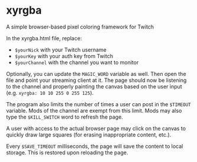 # xyrgba
A simple browser-based pixel coloring framework for Twitch

In the xyrgba.html file, replace:
* `$yourNick` with your Twitch username
* `$yourKey` with your auth key from Twitch
* `$yourChannel` with the channel you want to monitor
    
Optionally, you can update the `MAGIC_WORD` variable as well.  Then open the file and point your streaming client at it.  The page should now be listening to the channel and properly painting the canvas based on the user input (e.g. `xyrgba: 10 10 255 0 255 125`).

The program also limits the number of times a user can post in the `$TIMEOUT` variable.  Mods of the channel are exempt from this limit.  Mods may also type the `$KILL_SWITCH` word to refresh the page.

A user with access to the actual browser page may click on the canvas to quickly draw large squares (for erasing inappropriate content, etc.).

Every `$SAVE_TIMEOUT` milliseconds, the page will save the content to local storage.  This is restored upon reloading the page.

